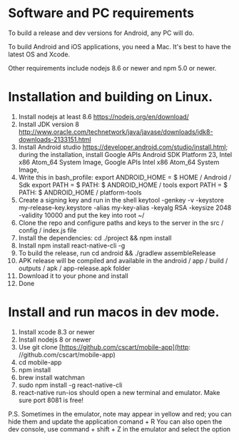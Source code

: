 # Software and PC requirements
To build a release and dev versions for Android, any PC will do.

To build Android and iOS applications, you need a Mac. It's best to have the latest OS and Xcode.

Other requirements include nodejs 8.6 or newer and npm 5.0 or newer.

# Installation and building on Linux.
1. Install nodejs at least 8.6 https://nodejs.org/en/download/
2. Install JDK version 8 http://www.oracle.com/technetwork/java/javase/downloads/jdk8-downloads-2133151.html
3. Install Android studio https://developer.android.com/studio/install.html; during the installation, install
Google APIs
Android SDK Platform 23,
Intel x86 Atom_64 System Image,
Google APIs Intel x86 Atom_64 System Image,
4. Write this in bash_profile:
  export ANDROID_HOME = $ HOME / Android / Sdk
  export PATH = $ PATH: $ ANDROID_HOME / tools
  export PATH = $ PATH: $ ANDROID_HOME / platform-tools
5. Create a signing key and run in the shell
keytool -genkey -v -keystore my-release-key.keystore -alias my-key-alias -keyalg RSA -keysize 2048 -validity 10000 and put the key into root ~/
6. Clone the repo and configure paths and keys to the server in the src / config / index.js file
7. Install the dependencies: cd ./project && npm install
8. Install npm install react-native-cli -g
9. To build the release, run cd android && ./gradlew assembleRelease
10. APK release will be compiled and available in the android / app / build / outputs / apk / app-release.apk folder
11. Download it to your phone and install
12. Done


# Install and run macos in dev mode.
1. Install xcode 8.3 or newer
2. Install nodejs 8 or newer
3. Use git clone [https://github.com/cscart/mobile-app](http: //github.com/cscart/mobile-app)
4. cd mobile-app
5. npm install
6. brew install watchman
7. sudo npm install -g react-native-cli
8. react-native run-ios should open a new terminal and emulator. Make sure port 8081 is free!

P.S. Sometimes in the emulator, note may appear in yellow and red; you can hide them and update the application comand + R
You can also open the dev console, use command + shift + Z in the emulator and select the option
